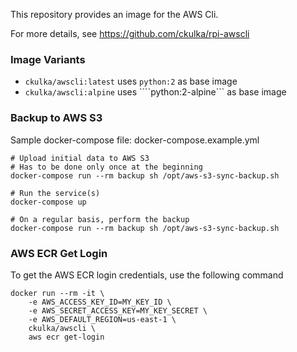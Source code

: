 This repository provides an image for the AWS Cli.

For more details, see https://github.com/ckulka/rpi-awscli

### Image Variants

 - ```ckulka/awscli:latest``` uses ```python:2``` as base image
 - ```ckulka/awscli:alpine``` uses ````python:2-alpine``` as base image

### Backup to AWS S3
Sample docker-compose file: docker-compose.example.yml

```
# Upload initial data to AWS S3
# Has to be done only once at the beginning
docker-compose run --rm backup sh /opt/aws-s3-sync-backup.sh

# Run the service(s)
docker-compose up

# On a regular basis, perform the backup
docker-compose run --rm backup sh /opt/aws-s3-sync-backup.sh
```

### AWS ECR Get Login
To get the AWS ECR login credentials, use the following command
```
docker run --rm -it \
	-e AWS_ACCESS_KEY_ID=MY_KEY_ID \
	-e AWS_SECRET_ACCESS_KEY=MY_KEY_SECRET \
	-e AWS_DEFAULT_REGION=us-east-1 \
	ckulka/awscli \
	aws ecr get-login
```
